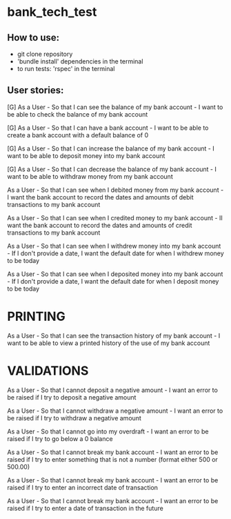 # bank_tech_test

## How to use:

* git clone repository
* 'bundle install' dependencies in the terminal
* to run tests: 'rspec' in the terminal

## User stories:

[G] As a User -
So that I can see the balance of my bank account -
I want to be able to check the balance of my bank account

[G] As a User -
So that I can have a bank account -
I want to be able to create a bank account with a default balance of 0

[G] As a User -
So that I can increase the balance of my bank account -
I want to be able to deposit money into my bank account

[G] As a User -
So that I can decrease the balance of my bank account -
I want to be able to withdraw money from my bank account

As a User -
So that I can see when I debited money from my bank account -
I want the bank account to record the dates and amounts of debit transactions to my bank account

As a User -
So that I can see when I credited money to my bank account -
II want the bank account to record the dates and amounts of credit transactions to my bank account

As a User -
So that I can see when I withdrew money into my bank account -
If I don't provide a date, I want the default date for when I withdrew money to be today

As a User -
So that I can see when I deposited money into my bank account -
If I don't provide a date, I want the default date for when I deposit money to be today

# PRINTING

As a User -
So that I can see the transaction history of my bank account -
I want to be able to view a printed history of the use of my bank account

# VALIDATIONS

As a User -
So that I cannot deposit a negative amount -
I want an error to be raised if I try to deposit a negative amount

As a User -
So that I cannot withdraw a negative amount -
I want an error to be raised if I try to withdraw a negative amount

As a User -
So that I cannot go into my overdraft -
I want an error to be raised if I try to go below a 0 balance

As a User -
So that I cannot break my bank account -
I want an error to be raised if I try to enter something that is not a number (format either 500 or 500.00)

As a User -
So that I cannot break my bank account -
I want an error to be raised if I try to enter an incorrect date of transaction

As a User -
So that I cannot break my bank account -
I want an error to be raised if I try to enter a date of transaction in the future
